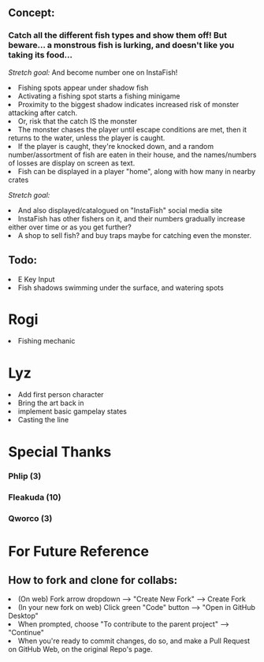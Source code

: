 ## Concept:
### Catch all the different fish types and show them off! But beware... a monstrous fish is lurking, and doesn't like you taking its food...
_Stretch goal:_ And become number one on InstaFish! 

<li>Fishing spots appear under shadow fish</li>
<li>Activating a fishing spot starts a fishing minigame</li>
<li>Proximity to the biggest shadow indicates increased risk of monster attacking after catch.</li>
<li>Or, risk that the catch IS the monster</li>
<li>The monster chases the player until escape conditions are met, then it returns to the water, unless the player is caught.</li>
<li>If the player is caught, they're knocked down, and a random number/assortment of fish are eaten in their house, and the names/numbers of losses are display on screen as text.
<li>Fish can be displayed in a player "home", along with how many in nearby crates</li>

_Stretch goal:_
<li>And also displayed/catalogued on "InstaFish" social media site</li>
<li>InstaFish has other fishers on it, and their numbers gradually increase either over time or as you get further?</li>
<li>A shop to sell fish? and buy traps maybe for catching even the monster.</li>

## Todo:

<li>E Key Input</li>
<li>Fish shadows swimming under the surface, and watering spots</li>

# Rogi
<li>Fishing mechanic</li>

# Lyz
<li>Add first person character</li>
<li>Bring the art back in</li>
<li>implement basic gampelay states</li>
<li>Casting the line</li>

# Special Thanks
### Phlip (3)
### Fleakuda (10)
### Qworco (3)

# For Future Reference
## How to fork and clone for collabs:
<li>(On web) Fork arrow dropdown --> "Create New Fork" --> Create Fork</li>
<li>(In your new fork on web) Click green "Code" button --> "Open in GitHub Desktop"</li>
<li>When prompted, choose "To contribute to the parent project" --> "Continue"</li>
<li>When you're ready to commit changes, do so, and make a Pull Request on GitHub Web, on the original Repo's page.</li>
